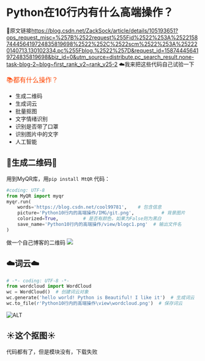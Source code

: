 # Python在10行内有什么高端操作？
:link:原文链接<https://blog.csdn.net/ZackSock/article/details/105193651?ops_request_misc=%257B%2522request%255Fid%2522%253A%2522158744456419724835819698%2522%252C%2522scm%2522%253A%252220140713.130102334.pc%255Fblog.%2522%257D&request_id=158744456419724835819698&biz_id=0&utm_source=distribute.pc_search_result.none-task-blog-2~blog~first_rank_v2~rank_v25-2>
:cloud:我来把这些代码自己试验一下

<big><font color=orangered>:books:都有什么操作？</font></big>
+ 生成二维码
+ 生成词云
+ 批量抠图
+ 文字情绪识别
+ 识别是否带了口罩
+ 识别图片中的文字
+ 人工智能

## :link:生成二维码:link:
用到MyQR库，用`pip install MtQR`
代码：
```py
#coding: UTF-8
from MyQR import myqr
myqr.run(
    words='https://blog.csdn.net/cool99781',	# 包含信息
    picture='Python10行内的高端操作/IMG/git.png',			# 背景图片
    colorized=True,			# 是否有颜色，如果为False则为黑白
    save_name='Python10行内的高端操作/view/blogc1.png'  # 输出文件名
)
```
做一个自己博客的二维码
![]("/view/blogc1.png")
## :cloud:词云:cloud:
```py
# -*- coding: UTF-8 -*-
from wordcloud import WordCloud
wc = WordCloud()  # 创建词云对象
wc.generate('hello world! Python is Beautiful! I like it')  # 生成词云
wc.to_file(r'Python10行内的高端操作\view\wordcloud.png')  # 保存词云
```
![ALT]()
## :sunny:这个抠图:sunny:
代码都有了，但是模块没有，下载失败
